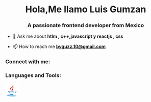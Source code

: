 
<h1 align="center">Hola,Me llamo Luis Gumzan</h1>
<h3 align="center">A passionate frontend developer from Mexico</h3>

- 💬 Ask me about **htlm , c++,javascript y reactjs , css**

- 📫 How to reach me **byguzz.10@gmail.com**

<h3 align="left">Connect with me:</h3>
<p align="left">
</p>


<h3 align="left">Languages and Tools:</h3>
<p align="left"> <a href="https://www.java.com" target="_blank" rel="noreferrer"> <img src="https://raw.githubusercontent.com/devicons/devicon/master/icons/java/java-original.svg" alt="java" width="40" height="40"/> </a> </p>

